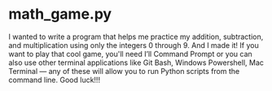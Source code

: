 # math_game.py

I wanted to write a program that helps me practice my addition, subtraction, and multiplication using only the integers 0 through 9. And I made it!
If you want to play that cool game, you'll need I’ll Command Prompt or you can also use other terminal applications like Git Bash, Windows Powershell, Mac Terminal — any of these will allow you to run Python scripts from the command line. Good luck!!!
